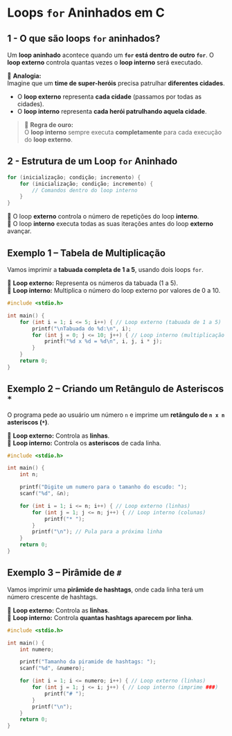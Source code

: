 # Loops `for` Aninhados em C

## 1 - O que são loops `for` aninhados? 
Um **loop aninhado** acontece quando um **`for` está dentro de outro `for`**. O **loop externo** controla quantas vezes o **loop interno** será executado.  

🔹 **Analogia:**  
Imagine que um **time de super-heróis** precisa patrulhar **diferentes cidades**.  

- O **loop externo** representa **cada cidade** (passamos por todas as cidades).  
- O **loop interno** representa **cada herói patrulhando aquela cidade**.  

>📌 **Regra de ouro:**  
>O **loop interno** sempre executa **completamente** para cada execução do **loop externo**.  

## 2 - Estrutura de um Loop `for` Aninhado
```c
for (inicialização; condição; incremento) { 
    for (inicialização; condição; incremento) { 
        // Comandos dentro do loop interno
    }
}
```
🔹 O loop **externo** controla o número de repetições do loop **interno**.  
🔹 O loop **interno** executa todas as suas iterações antes do loop **externo** avançar.  

## Exemplo 1 – Tabela de Multiplicação  
Vamos imprimir a **tabuada completa de 1 a 5**, usando dois loops `for`.

🔹 **Loop externo:** Representa os números da tabuada (1 a 5).  
🔹 **Loop interno:** Multiplica o número do loop externo por valores de 0 a 10.

```c
#include <stdio.h>

int main() {
    for (int i = 1; i <= 5; i++) { // Loop externo (tabuada de 1 a 5)
        printf("\nTabuada do %d:\n", i);
        for (int j = 0; j <= 10; j++) { // Loop interno (multiplicação de 1 a 10)
            printf("%d x %d = %d\n", i, j, i * j);
        }
    }
    return 0;
}
```

## Exemplo 2 – Criando um Retângulo de Asteriscos `*`
O programa pede ao usuário um número `n` e imprime um **retângulo de `n x n` asteriscos (`*`)**.

🔹 **Loop externo:** Controla as **linhas**.  
🔹 **Loop interno:** Controla os **asteriscos** de cada linha.

```c
#include <stdio.h>

int main() {
    int n;

    printf("Digite um numero para o tamanho do escudo: ");
    scanf("%d", &n);

    for (int i = 1; i <= n; i++) { // Loop externo (linhas)
        for (int j = 1; j <= n; j++) { // Loop interno (colunas)
            printf("* ");
        }
        printf("\n"); // Pula para a próxima linha
    }
    return 0;
}
```

## Exemplo 3 – Pirâmide de `#`  
Vamos imprimir uma **pirâmide de hashtags**, onde cada linha terá um número crescente de hashtags.  

🔹 **Loop externo:** Controla as **linhas**.  
🔹 **Loop interno:** Controla **quantas hashtags aparecem por linha**.

```c
#include <stdio.h>

int main() {
    int numero;

    printf("Tamanho da piramide de hashtags: ");
    scanf("%d", &numero);

    for (int i = 1; i <= numero; i++) { // Loop externo (linhas)
        for (int j = 1; j <= i; j++) { // Loop interno (imprime ###)
            printf("# ");
        }
        printf("\n");
    }
    return 0;
}
```